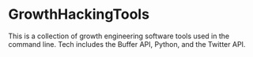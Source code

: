 # GrowthHackingTools

This is a collection of growth engineering software tools used in the command line. Tech includes the Buffer API, Python, and the Twitter API.